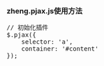 <h3>zheng.pjax.js使用方法</h3>
<pre>
// 初始化插件
$.pjax({
	selector: 'a',
	container: '#content'
});
</pre>
